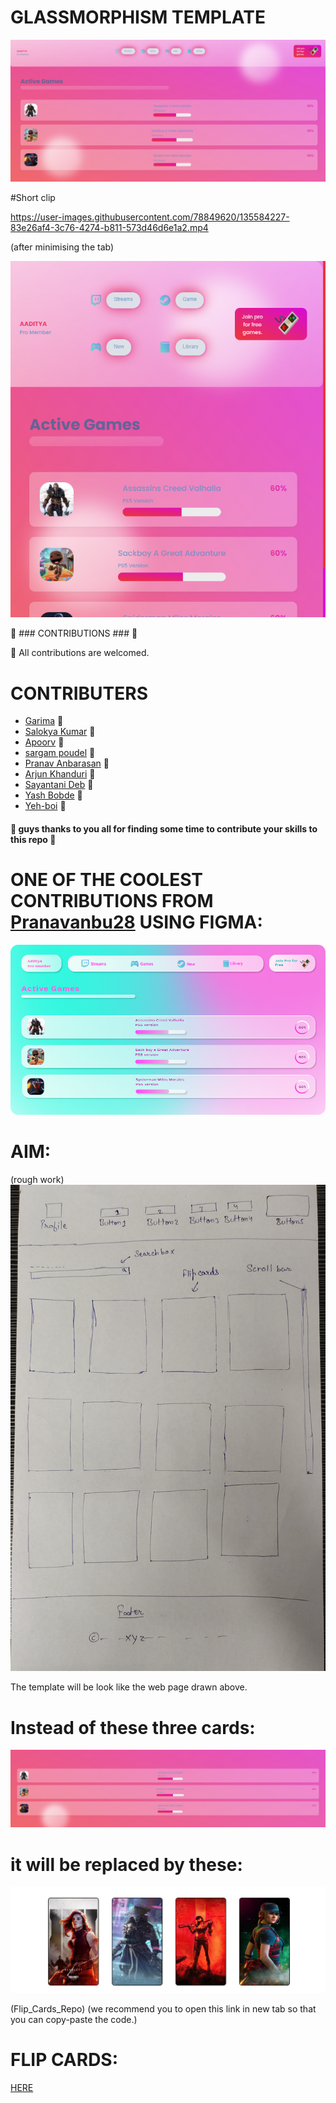 # GLASSMORPHISM TEMPLATE

![](https://github.com/AADI-1331/glassmorphism-template/blob/file/static/images/ssupdate.png)

#Short clip


https://user-images.githubusercontent.com/78849620/135584227-83e26af4-3c76-4274-b811-573d46d6e1a2.mp4

(after minimising the tab)

![](https://github.com/AADI-1331/glassmorphism-template/blob/file/static/images/ssupdatesink.png)

:tada: ### CONTRIBUTIONS ### :tada:

:busts_in_silhouette: All contributions are welcomed.

# CONTRIBUTERS
  * [Garima](https://github.com/Garima-7)                  :girl:
  * [Salokya Kumar](https://github.com/ksalokya)           :boy:
  * [Apoorv](https://github.com/apoorvcodes)               :boy:
  * [sargam poudel](https://github.com/sargam-poudel)      :boy:
  * [Pranav Anbarasan](https://github.com/Pranavanbu28)    :boy:
  * [Arjun Khanduri](https://github.com/arjun-khanduri)    :boy:
  * [Sayantani Deb](https://github.com/SayantaniDeb)       :girl:
  * [Yash Bobde](https://github.com/Yash-Bobde)            :boy:
  * [Yeh-boi](https://github.com/Yeh-boi)                  :boy:

#### :gift: guys thanks to you all for finding some time to contribute your skills to this repo :gift: ####

# ONE OF THE COOLEST CONTRIBUTIONS FROM  [Pranavanbu28](https://github.com/Pranavanbu28) USING FIGMA:

![](https://github.com/AADI-1331/glassmorphism-template/blob/file/wireframe/wireframe.png)











# AIM:

(rough work)
![](https://github.com/AADI-1331/glassmorphism-template/blob/file/static/images/rough_work.jpg)



The template will be look like the web page drawn above.

# Instead of these three cards:
![](https://github.com/AADI-1331/glassmorphism-template/blob/file/static/images/3.png)

# it will be replaced by these:

![](https://github.com/AADI-1331/glassmorphism-template/blob/file/static/images/mob.png)

(Flip_Cards_Repo)
(we recommend you to open this link in new tab so that you can copy-paste the code.)

# FLIP CARDS:
[HERE](https://github.com/AADI-1331/Flip_Cards_Using_htm_and_css)



